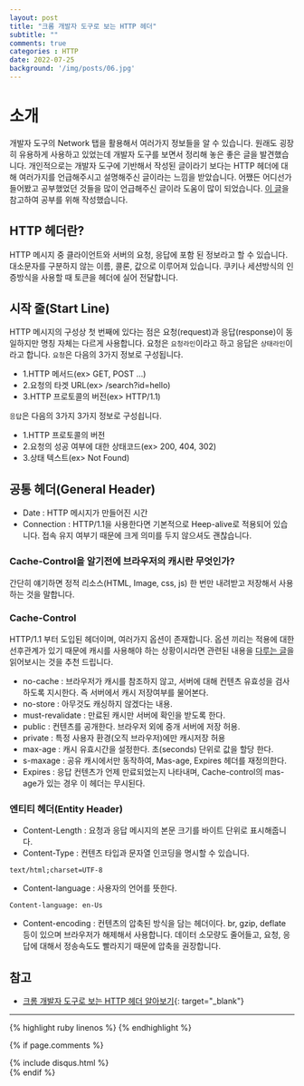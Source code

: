 ```yaml
---
layout: post
title: "크롬 개발자 도구로 보는 HTTP 헤더"
subtitle: ""
comments: true
categories : HTTP
date: 2022-07-25
background: '/img/posts/06.jpg'
---
```


# 소개
개발자 도구의 Network 탭을 활용해서 여러가지 정보들을 알 수 있습니다.
원래도 굉장히 유용하게 사용하고 있었는데 개발자 도구를 보면서 정리해 놓은 좋은 글을 발견했습니다.
개인적으로는 개발자 도구에 기반해서 작성된 글이라기 보다는 HTTP 헤더에 대해 여러가지를 언급해주시고 설명해주신 글이라는 느낌을 받았습니다.
어쨌든 어디선가 들어봤고 공부했었던 것들을 많이 언급해주신 글이라 도움이 많이 되었습니다.
[이 글](https://velog.io/@pixelstudio/%ED%81%AC%EB%A1%AC-%EA%B0%9C%EB%B0%9C%EC%9E%90-%EB%8F%84%EA%B5%AC%EB%A1%9C-%EB%B3%B4%EB%8A%94-HTTP-%ED%97%A4%EB%8D%94-%EC%95%8C%EC%95%84%EB%B3%B4%EA%B8%B0)을 참고하여 공부를 위해 작성했습니다.

## HTTP 헤더란?
HTTP 메시지 중 클라이언트와 서버의 요청, 응답에 포함 된 정보라고 할 수 있습니다.
대소문자를 구분하지 않는 이름, 콜론, 값으로 이루어져 있습니다.
쿠키나 세션방식의 인증방식을 사용할 때 토큰을 헤더에 실어 전달합니다.

## 시작 줄(Start Line)
HTTP 메시지의 구성상 첫 번째에 있다는 점은 요청(request)과 응답(response)이 동일하지만 명칭 자체는 다르게 사용합니다.
요청은 `요청라인`이라고 하고 응답은 `상태라인`이라고 합니다.
`요청`은 다음의 3가지 정보로 구성됩니다.
- 1.HTTP 메서드(ex> GET, POST ...)
- 2.요청의 타겟 URL(ex> /search?id=hello)
- 3.HTTP 프로토콜의 버전(ex> HTTP/1.1)

`응답`은 다음의 3가지 3가지 정보로 구성쇱니다.
- 1.HTTP 프로토콜의 버전
- 2.요청의 성공 여부에 대한 상태코드(ex> 200, 404, 302)
- 3.상태 텍스트(ex> Not Found)

## 공통 헤더(General Header)
- Date : HTTP 메시지가 만들어진 시간
- Connection : HTTP/1.1을 사용한다면 기본적으로 Heep-alive로 적용되어 있습니다. 접속 유지 여부기 때문에 크게 의미를 두지 않으셔도 괜찮습니다.

### Cache-Control을 알기전에 브라우저의 캐시란 무엇인가?
간단히 얘기하면 정적 리소스(HTML, Image, css, js) 한 번만 내려받고 저장해서 사용하는 것을 말합니다.

### Cache-Control
HTTP/1.1 부터 도입된 헤더이며, 여러가지 옵션이 존재합니다.
옵션 끼리는 적용에 대한 선후관계가 있기 때문에 캐시를 사용해야 하는 상황이시라면 관련된 내용을 [다루는 글](https://quska45.github.io/http/2022/07/20/cache.html)을 읽어보시는 것을 추천 드립니다.
- no-cache : 브라우저가 캐시를 참조하지 않고, 서버에 대해 컨텐츠 유효성을 검사하도록 지시한다. 즉 서버에서 캐시 저장여부를 물어본다.
- no-store : 아무것도 캐싱하지 않겠다는 내용.
- must-revalidate : 만료된 캐시만 서버에 확인을 받도록 한다.
- public : 컨텐츠를 공개한다. 브라우저 외에 중개 서버에 저장 허용.
- private : 특정 사용자 환경(오직 브라우저)에만 캐시저장 허용
- max-age : 캐시 유효시간을 설정한다. 초(seconds) 단위로 값을 할당 한다.
- s-maxage : 공유 캐시에서만 동작하여, Mas-age, Expires 헤더를 재정의한다.
- Expires : 응답 컨텐츠가 언제 만료되었는지 나타내며, Cache-control의 mas-age가 있는 경우 이 헤더는 무시된다.

### 엔티티 헤더(Entity Header)
- Content-Length : 요청과 응답 메시지의 본문 크기를 바이트 단위로 표시해줍니다.
- Content-Type : 컨텐츠 타입과 문자열 인코딩을 명시할 수 있습니다.
```
text/html;charset=UTF-8
```
- Content-language : 사용자의 언어를 뜻한다.
```
Content-language: en-Us
```
- Content-encoding : 컨텐츠의 압축된 방식을 담는 헤더이다. br, gzip, deflate 등이 있으며 브라우저가 해제해서 사용합니다. 데이터 소모량도 줄어들고, 요청, 응답에 대해서 정송속도도 빨라지기 때문에 압축을 권장합니다.










## 참고
- [크롬 개발자 도구로 보는 HTTP 헤더 알아보기](https://velog.io/@pixelstudio/%ED%81%AC%EB%A1%AC-%EA%B0%9C%EB%B0%9C%EC%9E%90-%EB%8F%84%EA%B5%AC%EB%A1%9C-%EB%B3%B4%EB%8A%94-HTTP-%ED%97%A4%EB%8D%94-%EC%95%8C%EC%95%84%EB%B3%B4%EA%B8%B0){: target="_blank"}

--- 

{% highlight ruby linenos %}
{% endhighlight %}

{% if page.comments %}
<div id="post-disqus" class="container">
{% include disqus.html %}
</div>
{% endif %}
